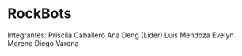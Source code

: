 # RockBots
Integrantes:
Priscila Caballero
Ana Deng (Líder)
Luis Mendoza
Evelyn Moreno
Diego Varona

